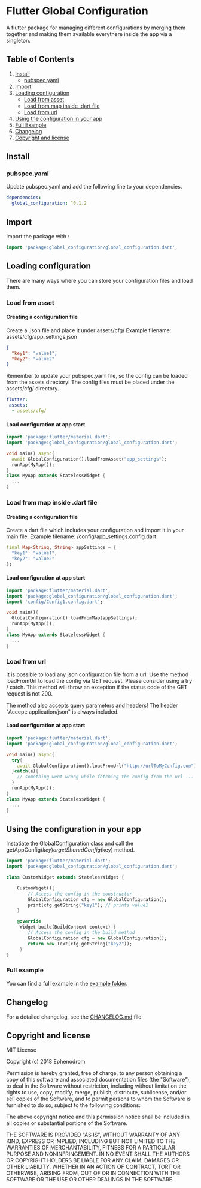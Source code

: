 # Flutter Global Configuration

A flutter package for managing different configurations by merging them together and making
them available everythere inside the app via a singleton.

## Table of Contents
1. [Install](#install)
   * [pubspec.yaml](#pubspec.yaml)
2. [Import](#import)
3. [Loading configuration](#loading-configuration)
   * [Load from asset](#load-from-asset)
   * [Load from map inside .dart file](#load-from-map-inside-.dart-file)
   * [Load from url](#load-from-url)
4. [Using the configuration in your app](#using-the-configuration-in-your-app)
5. [Full Example](#full-example)
6. [Changelog](#changelog)
7. [Copyright and license](#copyright-and-license)

## Install
### pubspec.yaml
Update pubspec.yaml and add the following line to your dependencies.
```yaml
dependencies:
  global_configuration: ^0.1.2
```

## Import
Import the package with :
```dart
import 'package:global_configuration/global_configuration.dart';
```

## Loading configuration
There are many ways where you can store your configuration files and load them.
### Load from asset
#### Creating a configuration file
Create a .json file and place it under assets/cfg/
Example filename: assets/cfg/app_settings.json

```json
{
  "key1": "value1",
  "key2": "value2"
}

```
Remember to update your pubspec.yaml file, so the config can be loaded from the assets directory!
The config files must be placed under the assets/cfg/ directory.
```yaml
flutter:
 assets:
  - assets/cfg/
```

#### Load configuration at app start
```dart
import 'package:flutter/material.dart';
import 'package:global_configuration/global_configuration.dart';

void main() async{
  await GlobalConfiguration().loadFromAsset("app_settings");
  runApp(MyApp());
}
class MyApp extends StatelessWidget {
  ...
}

```

### Load from map inside .dart file

#### Creating a configuration file
Create a dart file which includes your configuration and import it in your main file.
Example filename: /config/app_settings.config.dart

```dart
final Map<String, String> appSettings = {
  "key1": "value1",
  "key2": "value2"
};

```

#### Load configuration at app start

```dart
import 'package:flutter/material.dart';
import 'package:global_configuration/global_configuration.dart';
import 'config/Config1.config.dart';

void main(){
  GlobalConfiguration().loadFromMap(appSettings);
  runApp(MyApp());
}
class MyApp extends StatelessWidget {
  ...
}

```

### Load from url
It is possible to load any json configuration file from a url. Use the method loadFromUrl to load
the config via GET request.
Please consider using a try / catch. This method will throw an exception if the status code of the
GET request is not 200.

The method also accepts query parameters and headers! The header "Accept: application/json" is always
included.

#### Load configuration at app start
```dart
import 'package:flutter/material.dart';
import 'package:global_configuration/global_configuration.dart';

void main() async{
  try{
    await GlobalConfiguration().loadFromUrl("http://urlToMyConfig.com");
  }catch(e){
    // something went wrong while fetching the config from the url ... do something
  }
  runApp(MyApp());
}
class MyApp extends StatelessWidget {
  ...
}

```

## Using the configuration in your app
Instatiate the GlobalConfiguration class and call the getAppConfig($key) or getSharedConfig($key) method.

```dart
import 'package:flutter/material.dart';
import 'package:global_configuration/global_configuration.dart';

class CustomWidget extends StatelessWidget {

    CustomWiget(){
        // Access the config in the constructor
        GlobalConfiguration cfg = new GlobalConfiguration();
        print(cfg.getString("key1"); // prints value1
    }

    @override
     Widget build(BuildContext context) {
        // Access the config in the build method
        GlobalConfiguration cfg = new GlobalConfiguration();
        return new Text(cfg.getString("key2"));
     }
}

```
### Full example
You can find a full example in the [example folder](/example/main.dart).

## Changelog
For a detailed changelog, see the [CHANGELOG.md](CHANGELOG.md) file

## Copyright and license
MIT License

Copyright (c) 2018 Ephenodrom

Permission is hereby granted, free of charge, to any person obtaining a copy
of this software and associated documentation files (the "Software"), to deal
in the Software without restriction, including without limitation the rights
to use, copy, modify, merge, publish, distribute, sublicense, and/or sell
copies of the Software, and to permit persons to whom the Software is
furnished to do so, subject to the following conditions:

The above copyright notice and this permission notice shall be included in all
copies or substantial portions of the Software.

THE SOFTWARE IS PROVIDED "AS IS", WITHOUT WARRANTY OF ANY KIND, EXPRESS OR
IMPLIED, INCLUDING BUT NOT LIMITED TO THE WARRANTIES OF MERCHANTABILITY,
FITNESS FOR A PARTICULAR PURPOSE AND NONINFRINGEMENT. IN NO EVENT SHALL THE
AUTHORS OR COPYRIGHT HOLDERS BE LIABLE FOR ANY CLAIM, DAMAGES OR OTHER
LIABILITY, WHETHER IN AN ACTION OF CONTRACT, TORT OR OTHERWISE, ARISING FROM,
OUT OF OR IN CONNECTION WITH THE SOFTWARE OR THE USE OR OTHER DEALINGS IN THE
SOFTWARE.
